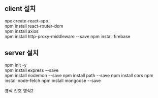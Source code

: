 ## client 설치
npx create-react-app .   
npm install react-router-dom   
npm install axios   
npm install http-proxy-middleware --save
npm install firebase

## server 설치
npm init -y    
npm install express --save   
npm install nodemon --save
npm install path --save
npm install cors
npm install node-fetch
npm install mongoose --save

영식
진호
영식2
